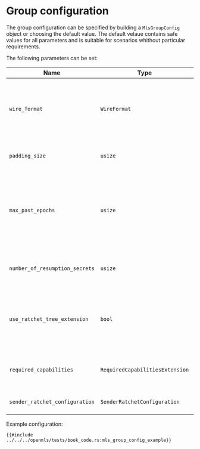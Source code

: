 # Group configuration

The group configuration can be specified by building a `MlsGroupConfig` object or choosing the default value. The default velaue contains safe values for all parameters and is suitable for scenarios whithout particular requirements.

The following parameters can be set:

| Name                           | Type                            | Explanation                                                                                      |
| ------------------------------ | ------------------------------- | ------------------------------------------------------------------------------------------------ |
| `wire_format`                  | `WireFormat`                    | Defines whether handshake messages are encrypted. The default `Ciphertext`.                      |
| `padding_size`                 | `usize`                         | Size of padding in bytes. The default is 0.                                                      |
| `max_past_epochs`              | `usize`                         | Maximum number of past epochs for which application messages can be decrypted. The default is 0. |
| `number_of_resumption_secrets` | `usize`                         | Number of resumtion secrets to keep. The default is 0.                                           |
| `use_ratchet_tree_extension`   | `bool`                          | Flag indicating the Ratchet Tree Extension should be used. The default is `false`.               |
| `required_capabilities`        | `RequiredCapabilitiesExtension` | Required capabilities (extensions and proposal types).                                           |
| `sender_ratchet_configuration` | `SenderRatchetConfiguration`    | Sender ratchet configuration.                                                                    |

Example configuration:

```rust,no_run,noplayground
{{#include ../../../openmls/tests/book_code.rs:mls_group_config_example}}
```
